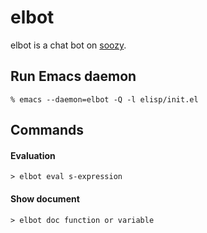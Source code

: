 # elbot

elbot is a chat bot on [soozy](https://soozy.slack.com/).

## Run Emacs daemon

```
% emacs --daemon=elbot -Q -l elisp/init.el
```

## Commands

#### Evaluation

```
> elbot eval s-expression
```

#### Show document

```
> elbot doc function or variable
```
